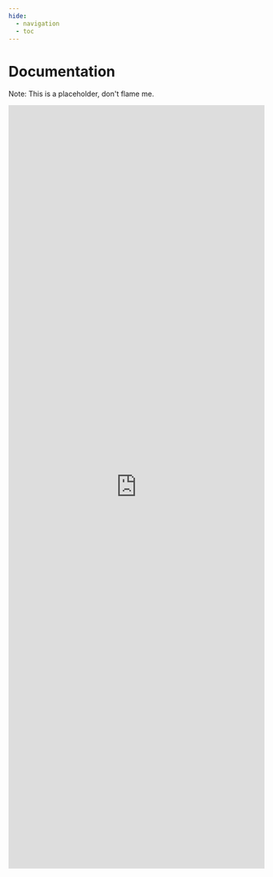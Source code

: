 ```yaml
---
hide:
  - navigation
  - toc
---
```


# Documentation

Note: This is a placeholder, don't flame me.

<iframe src="https://cloudcustodian.io/docs/" style="border:0px #ffffff none;" name="myiFrame" scrolling="no" frameborder="1" marginheight="px" marginwidth="100px" height="1500px" width="100%px" allowfullscreen></iframe>